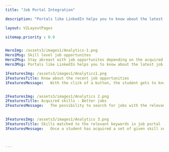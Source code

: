 ```yaml
---
title: "Job Portal Integration"

description: "Portals like LinkedIn helps you to know about the latest job opportunities depending on the skills acquired"

layout: V2LayoutPages

sitemap.priority : 0.9


HeroImg: /assets3/images1/Analytics-1.png
Hero1Msg: Skill level job opportunites
Hero2Msg: Stay abreast with job opportunites depending on the acquired skill
Hero3Msg: Portals like LinkedIn helps you to know about the latest job opportunities depending on the skills acquired

1FeaturesImg: /assets3/images1/Analytics1.png
1FeaturesTitle: Know about the recent job opportunities
1FeaturesMessage:   With the click of a button, the student gets to know the various opportunities available for the skill set that she / he has got certified and trained on.


2FeaturesImg: /assets3/images1/Analytics 2.png
2FeaturesTitle: Acquired skills - Better jobs
2FeaturesMessage:   The possibility to search for jobs with the relevant skills helps the aspiring students to progress in their career and get aspirational jobs.

                   
3FeaturesImg: /assets3/images1/Analytics 3.png
3FeaturesTitle: Skills matched to the relevant keywords in job portal
3FeaturesMessage:   Once a student has acquired a set of given skill sets 



---
```


